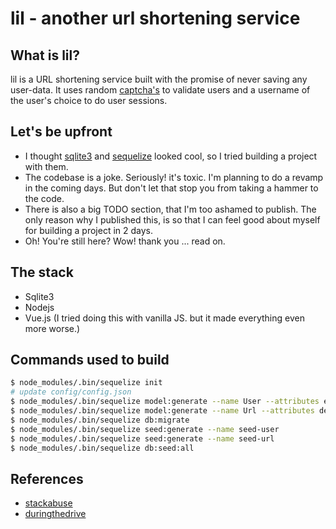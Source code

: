 # lil - another url shortening service

## What is lil?

lil is a URL shortening service built with the promise of
never saving any user-data. It uses random [captcha's](https://www.npmjs.com/package/svg-captcha) to validate users and a username of the user's choice to do user sessions.

## Let's be upfront

- I thought [sqlite3](https://sqlite.org/index.html) and [sequelize](http://docs.sequelizejs.com/) looked cool, so I tried
  building a project with them.
- The codebase is a joke. Seriously! it's toxic. I'm planning to do a revamp in the coming days. But don't let that stop you from taking a hammer to the code.
- There is also a big TODO section, that I'm too ashamed to publish. The only reason why I published this, is so that I can feel good about myself for building a project in 2 days.
- Oh! You're still here? Wow! thank you ... read on.

## The stack

- Sqlite3
- Nodejs
- Vue.js (I tried doing this with vanilla JS. but it made everything even more worse.)

## Commands used to build

```bash
$ node_modules/.bin/sequelize init
# update config/config.json
$ node_modules/.bin/sequelize model:generate --name User --attributes email:string,status:string,gateCode:string
$ node_modules/.bin/sequelize model:generate --name Url --attributes destination:string,short:string,status:string
$ node_modules/.bin/sequelize db:migrate
$ node_modules/.bin/sequelize seed:generate --name seed-user
$ node_modules/.bin/sequelize seed:generate --name seed-url
$ node_modules/.bin/sequelize db:seed:all
```

## References

- [stackabuse](https://stackabuse.com/using-sequelize-js-and-sqlite-in-an-express-js-app/)
- [duringthedrive](https://www.duringthedrive.com/2017/05/06/models-migrations-sequelize-node/)
